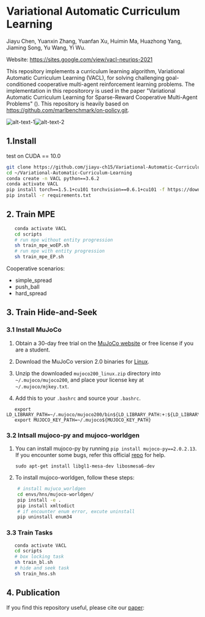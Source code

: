# Variational Automatic Curriculum Learning

Jiayu Chen, Yuanxin Zhang, Yuanfan Xu, Huimin Ma, Huazhong Yang, Jiaming Song, Yu Wang, Yi Wu.

Website: https://sites.google.com/view/vacl-neurips-2021

This repository implements a curriculum learning algorithm, Variational Automatic Curriculum Learning (VACL), for solving challenging goal-conditioned cooperative multi-agent reinforcement learning problems. The implementation in this repositorory is used in the paper "Variational Automatic Curriculum Learning for Sparse-Reward Cooperative Multi-Agent Problems" (). This repository is heavily based on https://github.com/marlbenchmark/on-policy.git.

![alt-text-1](https://github.com/jiayu-ch15/Variational-Automatic-Curriculum-Learning/blob/master/figure/VACL_framework.png)![alt-text-2](https://github.com/jiayu-ch15/Variational-Automatic-Curriculum-Learning/blob/master/figure/diversified_novelty_parentsampling.gif)
<!-- <figure class="half">
    <img src="figure/VACL_framework.png">
    <img src="figure/diversified_novelty_parentsampling.gif">
</figure> -->

## 1.Install

test on CUDA == 10.0

```Bash
git clone https://github.com/jiayu-ch15/Variational-Automatic-Curriculum-Learning.git
cd ~/Variational-Automatic-Curriculum-Learning
conda create -n VACL python==3.6.2
conda activate VACL
pip install torch==1.5.1+cu101 torchvision==0.6.1+cu101 -f https://download.pytorch.org/whl/torch_stable.html
pip install -r requirements.txt
```

## 2. Train MPE

```Bash
   conda activate VACL
   cd scripts
   # run mpe without entity progression
   sh train_mpe_woEP.sh
   # run mpe with entity progression
   sh train_mpe_EP.sh
```
Cooperative scenarios:

- simple_spread
- push_ball
- hard_spread

## 3. Train Hide-and-Seek

### 3.1 Install MuJoCo

1. Obtain a 30-day free trial on the [MuJoCo website](https://www.roboti.us/license.html) or free license if you are a student. 

2. Download the MuJoCo version 2.0 binaries for [Linux](https://www.roboti.us/download/mujoco200_linux.zip).

3. Unzip the downloaded `mujoco200_linux.zip` directory into `~/.mujoco/mujoco200`, and place your license key at `~/.mujoco/mjkey.txt`.

4. Add this to your `.bashrc` and source your `.bashrc`.


``` 
   export LD_LIBRARY_PATH=~/.mujoco/mujoco200/bin${LD_LIBRARY_PATH:+:${LD_LIBRARY_PATH}}
   export MUJOCO_KEY_PATH=~/.mujoco${MUJOCO_KEY_PATH}
```

### 3.2 Intsall mujoco-py and mujoco-worldgen

1. You can install mujoco-py by running `pip install mujoco-py==2.0.2.13`. If you encounter some bugs, refer this official [repo](https://github.com/openai/mujoco-py) for help.

   ```
   sudo apt-get install libgl1-mesa-dev libosmesa6-dev
   ```

2. To install mujoco-worldgen, follow these steps:


``` Bash
    # install mujuco_worldgen
    cd envs/hns/mujoco-worldgen/
    pip install -e .
    pip install xmltodict
    # if encounter enum error, excute uninstall
    pip uninstall enum34
```

### 3.3 Train Tasks

``` Bash
   conda activate VACL
   cd scripts
   # box locking task
   sh train_bl.sh
   # hide and seek task
   sh train_hns.sh
```

## 4. Publication
If you find this repository useful, please cite our [paper]():

``` Bash
   
```

